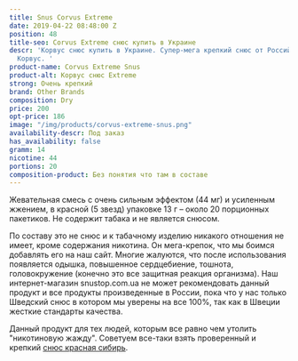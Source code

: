 ```yaml
---
title: Snus Corvus Extreme
date: 2019-04-22 08:48:00 Z
position: 48
title-seo: Corvus Extreme снюс купить в Украине
descr: 'Корвус снюс купить в Украине. Супер-мега крепкий снюс от Российского бренда
  Корвус. '
product-name: Corvus Extreme Snus
product-alt: Корвус снюс Extreme
strong: Очень крепкий
brand: Other Brands
composition: Dry
price: 200
opt-price: 186
image: "/img/products/corvus-extreme-snus.png"
availability-descr: Под заказ
has_availability: false
gramm: 14
nicotine: 44
portions: 20
composition-product: Без понятия что там в составе
---
```


Жевательная смесь с очень сильным эффектом (44 мг) и усиленным жжением, в красной (5 звезд) упаковке 13 г – около 20 порционных пакетиков. Не содержит табака и не является снюсом.

По составу это не снюс и к табачному изделию никакого отношения не имеет, кроме содержания никотина.
Он мега-крепок, что мы боимся добавлять его на наш сайт. Многие жалуются, что после использования появляется одышка, повышенное сердцебиение, тошнота, головокружение (конечно это все защитная реакция организма). Наш интернет-магазин snustop.com.ua не может рекомендовать данный продукт и все продукты произведенные в России, пока что у нас только Шведский снюс в котором мы уверены на все 100%, так как в Швеции жесткие стандарты качества.

Данный продукт для тех людей, которым все равно чем утолить "никотиновую жажду".
Советуем все-таки взять проверенный и крепкий [снюс красная сибирь](/siberia-white).